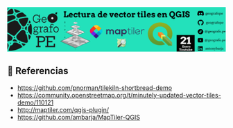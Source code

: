 <img src="img/banner.jpg">

## 🔵 Referencias 
 - https://github.com/pnorman/tilekiln-shortbread-demo
 - https://community.openstreetmap.org/t/minutely-updated-vector-tiles-demo/110121
 - http://maptiler.com/qgis-plugin/
 - https://github.com/ambarja/MapTiler-QGIS
     